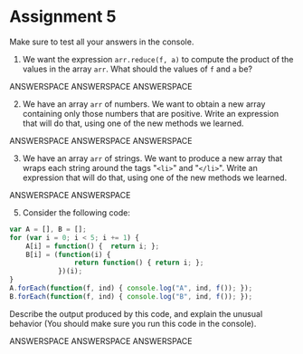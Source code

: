 # Assignment 5

Make sure to test all your answers in the console.

1. We want the expression `arr.reduce(f, a)` to compute the product of the values in the array `arr`. What should the values of `f` and `a` be?

ANSWERSPACE
ANSWERSPACE
ANSWERSPACE

2. We have an array `arr` of numbers. We want to obtain a new array containing only those numbers that are positive. Write an expression that will do that, using one of the new methods we learned.

ANSWERSPACE
ANSWERSPACE
ANSWERSPACE

3. We have an array `arr` of strings. We want to produce a new array that wraps each string around the tags "`<li>`" and "`</li>`". Write an expression that will do that, using one of the new methods we learned.

ANSWERSPACE
ANSWERSPACE

5. Consider the following code:

```javascript
var A = [], B = [];
for (var i = 0; i < 5; i += 1) {
    A[i] = function() {  return i; };
    B[i] = (function(i) {
                return function() { return i; };
            })(i);
}
A.forEach(function(f, ind) { console.log("A", ind, f()); });
B.forEach(function(f, ind) { console.log("B", ind, f()); });
```

Describe the output produced by this code, and explain the unusual behavior (You should make sure you run this code in the console).

ANSWERSPACE
ANSWERSPACE
ANSWERSPACE
